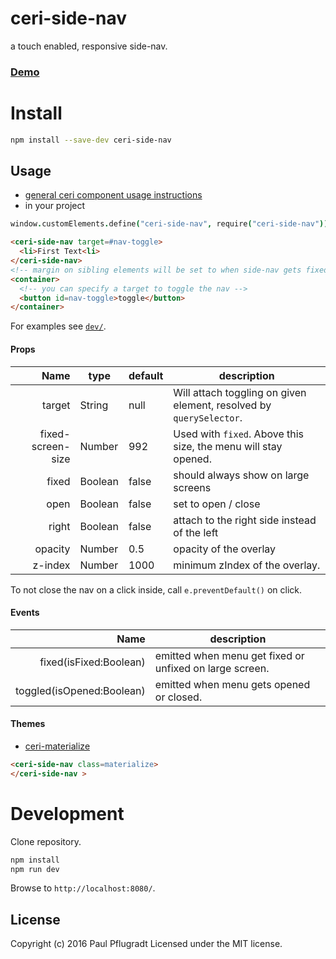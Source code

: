 # ceri-side-nav

a touch enabled, responsive side-nav.

### [Demo](https://ceri-comps.github.io/ceri-side-nav)


# Install

```sh
npm install --save-dev ceri-side-nav
```

## Usage
- [general ceri component usage instructions](https://github.com/cerijs/ceri#i-want-to-use-a-component-built-with-ceri)
- in your project
```coffee
window.customElements.define("ceri-side-nav", require("ceri-side-nav"))
```
```html
<ceri-side-nav target=#nav-toggle>
  <li>First Text<li>
</ceri-side-nav>
<!-- margin on sibling elements will be set to when side-nav gets fixed -->
<container>
  <!-- you can specify a target to toggle the nav -->
  <button id=nav-toggle>toggle</button>
</container>
```
For examples see [`dev/`](dev/).



#### Props
Name | type | default | description
---:| --- | ---| ---
target | String | null | Will attach toggling on given element, resolved by `querySelector`.
fixed-screen-size | Number | 992 | Used with `fixed`. Above this size, the menu will stay opened.
fixed | Boolean | false | should always show on large screens
open | Boolean | false | set to open / close
right | Boolean | false | attach to the right side instead of the left
opacity | Number | 0.5 | opacity of the overlay
z-index | Number | 1000 | minimum zIndex of the overlay.

To not close the nav on a click inside, call `e.preventDefault()` on click.

#### Events
Name |  description
---:| ---
fixed(isFixed:Boolean) | emitted when menu get fixed or unfixed on large screen.
toggled(isOpened:Boolean) | emitted when menu gets opened or closed.

#### Themes
- [ceri-materialize](https://github.com/ceri-comps/ceri-materialize)
```html
<ceri-side-nav class=materialize> 
</ceri-side-nav >
```

# Development
Clone repository.
```sh
npm install
npm run dev
```
Browse to `http://localhost:8080/`.

## License
Copyright (c) 2016 Paul Pflugradt
Licensed under the MIT license.
